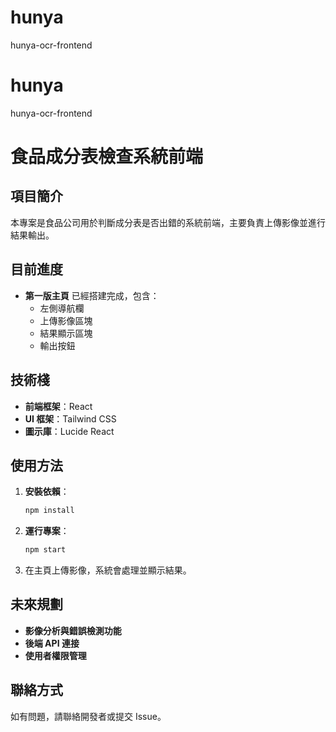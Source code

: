 # hunya
hunya-ocr-frontend
# hunya
hunya-ocr-frontend

# 食品成分表檢查系統前端

## 項目簡介
本專案是食品公司用於判斷成分表是否出錯的系統前端，主要負責上傳影像並進行結果輸出。

## 目前進度
- **第一版主頁** 已經搭建完成，包含：
  - 左側導航欄
  - 上傳影像區塊
  - 結果顯示區塊
  - 輸出按鈕

## 技術棧
- **前端框架**：React
- **UI 框架**：Tailwind CSS
- **圖示庫**：Lucide React

## 使用方法
1. **安裝依賴**：
   ```bash
   npm install
   ```
2. **運行專案**：
   ```bash
   npm start
   ```
3. 在主頁上傳影像，系統會處理並顯示結果。

## 未來規劃
- **影像分析與錯誤檢測功能**
- **後端 API 連接**
- **使用者權限管理**

## 聯絡方式
如有問題，請聯絡開發者或提交 Issue。

